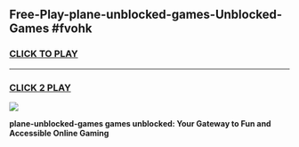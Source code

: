 
## Free-Play-plane-unblocked-games-Unblocked-Games #fvohk
<h3>
<a href="https://news.freeplayer.one?title=plane-unblocked-games&ref=8M">CLICK TO PLAY</a></h3>
<hr>

<h3>
<a href="https://news.freeplayer.one?title=plane-unblocked-games&ref=8M">CLICK 2 PLAY</a>
  
</h3>

<a href="https://news.freeplayer.one?title=plane-unblocked-games&ref=8M"><img src="https://clearcache.store/games.png"></a>


**plane-unblocked-games games unblocked: Your Gateway to Fun and Accessible Online Gaming**

